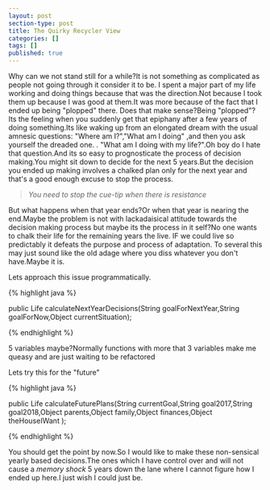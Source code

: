 ```yaml
---
layout: post
section-type: post
title: The Quirky Recycler View
categories: []
tags: []
published: true
---
```


Why can we not stand still for a while?It is not something as complicated as
 people not going through it consider it to be. I spent a major part of my life
 working  and doing things because that was the direction.Not because I took them up because I was good at them.It was more because of the fact that I ended up being "plopped" there. Does that make sense?Being "plopped"?Its the feeling when you suddenly get that epiphany after a few years of doing something.Its like waking up from an elongated dream with the usual amnesic questions:
 "Where am I?","What am I doing" ,and then you ask yourself the dreaded one. . "What am I doing with my life?".Oh boy do I hate that question.And its so easy to prognosticate the process of decision making.You might sit down to decide for the next 5 years.But the decision you ended up making involves a chalked plan only for the next year and that's a good enough excuse to stop the process.


> _You need to stop the cue-tip when there is resistance_

 But what happens when that year ends?Or when that year is nearing the end.Maybe the problem is not with lackadaisical attitude towards the decision making process but maybe its the process in it self?No one wants to chalk their life for the remaining years the live. IF we could live so predictably it defeats the purpose and process of adaptation.
 To several this may just sound like the old adage where you diss whatever you don't have.Maybe it is.

 Lets approach this issue programmatically.

{% highlight java %}

 public Life calculateNextYearDecisions(String goalForNextYear,String goalForNow,Object currentSituation);

 {% endhighlight %}


5 variables maybe?Normally functions with more that 3 variables make me queasy and are just waiting to be refactored

 Lets try this for the "future"

{% highlight java %}

public Life calculateFuturePlans(String currentGoal,String goal2017,String goal2018,Object parents,Object family,Object finances,Object theHouseIWant  );

{% endhighlight %}

You should get the point by now.So I would like to make these non-sensical yearly based decisions.The ones which I have control over and will not cause a _memory shock_ 5 years down the lane where I cannot figure how I ended up here.I just wish I could just be.

